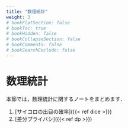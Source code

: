 ```yaml
---
title: "数理統計"
weight: 3
# bookFlatSection: false
# bookToc: true
# bookHidden: false
# bookCollapseSection: false
# bookComments: false
# bookSearchExclude: false
---
```


# 数理統計

本節では，数理統計に関するノートをまとめます．

1. [サイコロの出目の確率]({{< ref dice >}})
1. [差分プライバシ]({{< ref dp >}})
